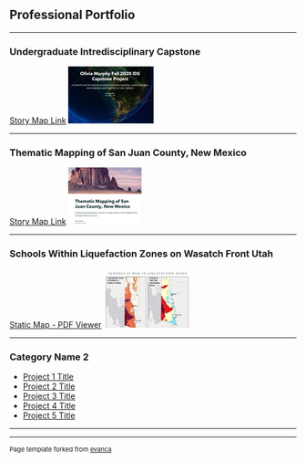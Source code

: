 ## Professional Portfolio

---

### Undergraduate Intredisciplinary Capstone 

[Story Map Link](https://arcg.is/0yPLmv)
<img src="images/UGcapstonethumbnail1.jpg?raw=true"/>

---

### Thematic Mapping of San Juan County, New Mexico
[Story Map Link](https://storymaps.arcgis.com/stories/7f2b3fe489474eb2b227fcd240a96c21)
<img src="images/SanJuanThematicThumbnail.jpg?raw=true"/>

---

### Schools Within Liquefaction Zones on Wasatch Front Utah
[Static Map - PDF Viewer](/pdf/liquefactionmap3.pdf)
<img src="images/liquefactionthumbnail.jpg?raw=true"/>

---

### Category Name 2

- [Project 1 Title](http://example.com/)
- [Project 2 Title](http://example.com/)
- [Project 3 Title](http://example.com/)
- [Project 4 Title](http://example.com/)
- [Project 5 Title](http://example.com/)

---




---
<p style="font-size:11px">Page template forked from <a href="https://github.com/evanca/quick-portfolio">evanca</a></p>
<!-- Remove above link if you don't want to attibute -->
